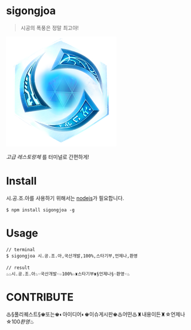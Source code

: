 # sigongjoa
> 시공의 폭풍은 정말 최고야!

![시공조아](https://raw.githubusercontent.com/hg-pyun/sigongjoa/master/img/sigongjoa.png)

*고급 레스토랑체* 를 터미널로 간편하게!

# Install
시.공.조.아를 사용하기 위해서는 [nodejs](https://nodejs.org)가 필요합니다.
```
$ npm install sigongjoa -g
```

# Usage
```
// terminal
$ sigongjoa 시.공.조.아,국산개발,100%,스타기부,언제나,환영

// result
♨♨시.공.조.아♨☜국산개발☜☆100%☆♜스타기부♜§언제나§☜환영☜♨
```

# CONTRIBUTE
♨§풀리퀘스트§♚또는♚◐아이디어◐♚이슈게시판♚♨어떤♨♜내용이든♜☆언제나☆$100%$$환영$♨